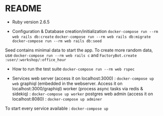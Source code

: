 # README

* Ruby version
2.6.5

* Configuration & Database creation/initialization
`docker-compose run --rm web rails db:create`
`docker-compose run --rm web rails db:migrate`
`docker-compose run --rm web rails db:seed`

Seed contains minimal data to start the app. To create more random data, use `docker-compose run --rm web rails c` and `FactoryBot.create :user/:workshop/:office_hour`

* How to run the test suite
`docker-compose run --rm web rspec`

* Services 
web server (access it on localhost:3000) : `docker-compose up web`
graphiql (embedded in the webserver. Access it on localhost:3000/graphiql)
worker (process async tasks via redis & sidekiq) : `docker-compose up worker`
postgres web admin (access it on localhost:8080) : `docker-compose up adminer`

To start every service available : `docker-compose up`


